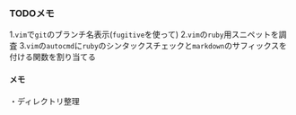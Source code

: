 ### TODOメモ

1.`vim`で`git`のブランチ名表示(`fugitive`を使って)
2.`vim`の`ruby`用スニペットを調査
3.`vim`の`autocmd`に`ruby`のシンタックスチェックと`markdown`のサフィックスを付ける関数を割り当てる

#### メモ

・ディレクトリ整理
